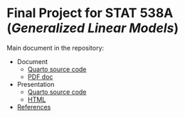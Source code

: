 
<!-- README.md is generated from README.Rmd. Please edit that file -->

# Final Project for STAT 538A (*Generalized Linear Models*)

<!-- badges: start -->
<!-- badges: end -->

Main document in the repository:

- Document
  - [Quarto source code](/docs/main.qmd)
  - [PDF doc](/docs/main.pdf)
- Presentation
  - [Quarto source code](index.qmd)
  - [HTML](https://javiermtzrdz.github.io/stat538-proj_prop-penalization/#/title-slide)
- [References](/refs/refs.bib)
